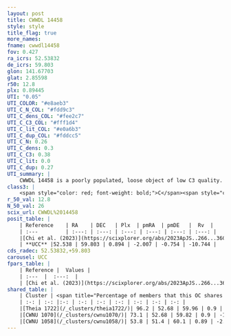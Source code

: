```yaml
---
layout: post
title: CWWDL 14458
style: style
title_flag: true
more_names: 
fname: cwwdl14458
fov: 0.427
ra_icrs: 52.53832
de_icrs: 59.803
glon: 141.67703
glat: 2.85598
r50: 12.8
plx: 0.89445
UTI: "0.05"
UTI_COLOR: "#e8aeb3"
UTI_C_N_COL: "#fdd9c3"
UTI_C_dens_COL: "#fee2c7"
UTI_C_C3_COL: "#fff1d4"
UTI_C_lit_COL: "#e0a6b3"
UTI_C_dup_COL: "#fddcc5"
UTI_C_N: 0.26
UTI_C_dens: 0.3
UTI_C_C3: 0.38
UTI_C_lit: 0.0
UTI_C_dup: 0.27
UTI_summary: |
    CWWDL 14458 is a poorly populated, loose object of low C3 quality. It was recently reported in the literature.<br><br><span style="color: #99180f; font-weight: bold;">Warning: </span>This is possibly a duplicated object, which shares a significant percentage of members with at least one previously reported entry.
class3: |
    <span style="color: red; font-weight: bold;">C</span><span style="color: #FFC300; font-weight: bold;">B</span>
r_50_val: 12.8
N_50_val: 26
scix_url: CWWDL%2014458
posit_table: |
    | Reference    | RA    | DEC   | Plx  | pmRA  | pmDE   |  Rv  |
    | :---         | :---: | :---: | :---: | :---: | :---: | :---: |
    |[Chi et al. (2023)](https://scixplorer.org/abs/2023ApJS..266...36C) | 52.67 | 59.819 | 0.887 | -2.057 | -0.759 | -- |
    | **UCC** |52.538 | 59.803 | 0.894 | -2.007 | -0.754 | -10.744 | 
cds_radec: 52.53832,+59.803
carousel: UCC
fpars_table: |
    | Reference |  Values |
    | :---  |  :---:  |
    | [Chi et al. (2023)](https://scixplorer.org/abs/2023ApJS..266...36C) | `logAge=6.56, Z=0.44` |
shared_table: |
    | Cluster | <span title="Percentage of members that this OC shares with the ones listed">%</span>   | RA   | DEC   | Plx   | pmRA  | pmDE  | Rv | UTI |
    | :-: | :-: |:-: | :-: | :-: | :-: | :-: | :-: | :-: |
    |[Theia 1722](/_clusters/theia1722/)| 96.2 | 52.68 | 59.96 | 0.9 | -1.96 | -0.7 | -18.92 |0.31 |
    |[CWNU 1070](/_clusters/cwnu1070/)| 73.1 | 52.68 | 59.82 | 0.9 | -1.96 | -0.75 | -27.48 |0.29 |
    |[CWNU 1058](/_clusters/cwnu1058/)| 53.8 | 51.4 | 60.1 | 0.89 | -2.06 | -0.73 | -9.57 |0.35 |
---
```

